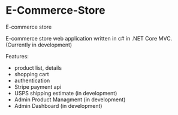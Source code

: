 # E-Commerce-Store
E-commerce store

E-commerce store web application written in c# in .NET Core MVC. (Currently in development)

Features:
 - product list, details
 - shopping cart
 - authentication
 - Stripe payment api
 - USPS shipping estimate (in development)
 - Admin Product Managment (in development)
 - Admin Dashboard (in development)
